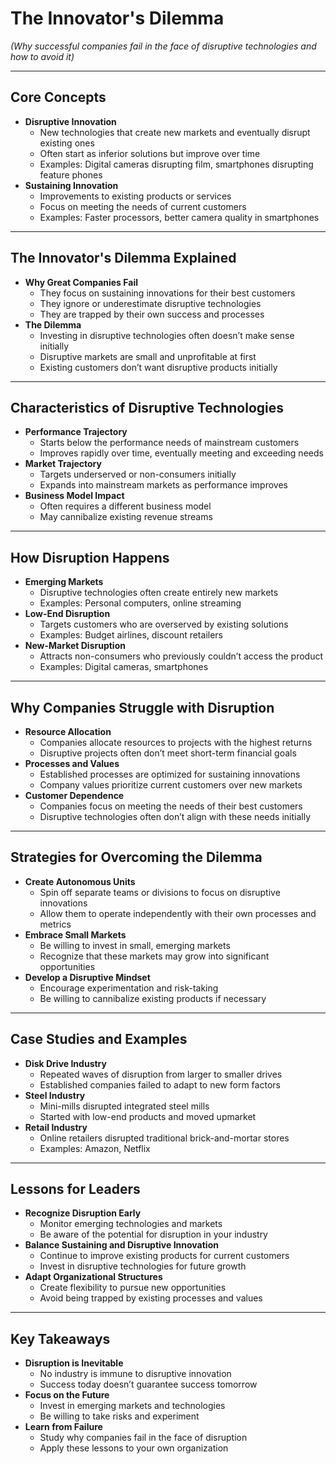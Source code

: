 # The Innovator's Dilemma

*(Why successful companies fail in the face of disruptive technologies and how to avoid it)*

---

## Core Concepts

- **Disruptive Innovation**
  - New technologies that create new markets and eventually disrupt existing ones
  - Often start as inferior solutions but improve over time
  - Examples: Digital cameras disrupting film, smartphones disrupting feature phones
- **Sustaining Innovation**
  - Improvements to existing products or services
  - Focus on meeting the needs of current customers
  - Examples: Faster processors, better camera quality in smartphones

---

## The Innovator's Dilemma Explained

- **Why Great Companies Fail**
  - They focus on sustaining innovations for their best customers
  - They ignore or underestimate disruptive technologies
  - They are trapped by their own success and processes
- **The Dilemma**
  - Investing in disruptive technologies often doesn’t make sense initially
  - Disruptive markets are small and unprofitable at first
  - Existing customers don’t want disruptive products initially

---

## Characteristics of Disruptive Technologies

- **Performance Trajectory**
  - Starts below the performance needs of mainstream customers
  - Improves rapidly over time, eventually meeting and exceeding needs
- **Market Trajectory**
  - Targets underserved or non-consumers initially
  - Expands into mainstream markets as performance improves
- **Business Model Impact**
  - Often requires a different business model
  - May cannibalize existing revenue streams

---

## How Disruption Happens

- **Emerging Markets**
  - Disruptive technologies often create entirely new markets
  - Examples: Personal computers, online streaming
- **Low-End Disruption**
  - Targets customers who are overserved by existing solutions
  - Examples: Budget airlines, discount retailers
- **New-Market Disruption**
  - Attracts non-consumers who previously couldn’t access the product
  - Examples: Digital cameras, smartphones

---

## Why Companies Struggle with Disruption

- **Resource Allocation**
  - Companies allocate resources to projects with the highest returns
  - Disruptive projects often don’t meet short-term financial goals
- **Processes and Values**
  - Established processes are optimized for sustaining innovations
  - Company values prioritize current customers over new markets
- **Customer Dependence**
  - Companies focus on meeting the needs of their best customers
  - Disruptive technologies often don’t align with these needs initially

---

## Strategies for Overcoming the Dilemma

- **Create Autonomous Units**
  - Spin off separate teams or divisions to focus on disruptive innovations
  - Allow them to operate independently with their own processes and metrics
- **Embrace Small Markets**
  - Be willing to invest in small, emerging markets
  - Recognize that these markets may grow into significant opportunities
- **Develop a Disruptive Mindset**
  - Encourage experimentation and risk-taking
  - Be willing to cannibalize existing products if necessary

---

## Case Studies and Examples

- **Disk Drive Industry**
  - Repeated waves of disruption from larger to smaller drives
  - Established companies failed to adapt to new form factors
- **Steel Industry**
  - Mini-mills disrupted integrated steel mills
  - Started with low-end products and moved upmarket
- **Retail Industry**
  - Online retailers disrupted traditional brick-and-mortar stores
  - Examples: Amazon, Netflix

---

## Lessons for Leaders

- **Recognize Disruption Early**
  - Monitor emerging technologies and markets
  - Be aware of the potential for disruption in your industry
- **Balance Sustaining and Disruptive Innovation**
  - Continue to improve existing products for current customers
  - Invest in disruptive technologies for future growth
- **Adapt Organizational Structures**
  - Create flexibility to pursue new opportunities
  - Avoid being trapped by existing processes and values

---

## Key Takeaways

- **Disruption is Inevitable**
  - No industry is immune to disruptive innovation
  - Success today doesn’t guarantee success tomorrow
- **Focus on the Future**
  - Invest in emerging markets and technologies
  - Be willing to take risks and experiment
- **Learn from Failure**
  - Study why companies fail in the face of disruption
  - Apply these lessons to your own organization
